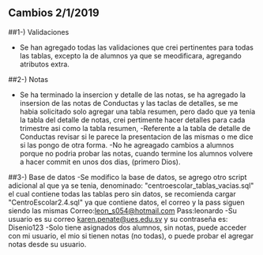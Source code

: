 ## Cambios 2/1/2019
##1-) Validaciones
- Se han agregado todas las validaciones que crei pertinentes para todas las tablas, excepto la de alumnos ya que se meodificara, agregando atributos extra.

##2-) Notas
- Se ha terminado la insercion y detalle de las notas, se ha agregado la insersion de las notas de Conductas y las taclas de detalles, se me habia solicitado solo agregar una tabla resumen, pero dado que ya tenia la tabla del detalle de notas, crei pertimente hacer detalles para cada trimestre asi como la tabla resumen, 
-Referente a la tabla de detalle de Conductas revisar si le parece la presentacion de las mismas o me dice si las pongo de otra forma.
-No he agreagado cambios a alumnos porque no podria probar las notas, cuando termine los alumnos volvere a hacer commit en unos dos dias, (primero Dios).

##3-) Base de datos
-Se modifico la base de datos, se agrego otro script adicional al que ya se tenia, denominado: "centroescolar_tablas_vacias.sql" el cual contiene todas las tablas pero sin datos, se recomienda cargar "CentroEscolar2.4.sql" ya que contiene datos, el correo y la pass siguen siendo las mismas Correo:leon_s054@hotmail.com Pass:leonardo
-Su usuario es su correo karen.penate@ues.edu.sv y su contraseña es: Disenio123
-Solo tiene asignados dos alumnos, sin notas, puede acceder con mi usuario, el mio si tienen notas (no todas), o puede probar el agregar notas desde su usuario.
